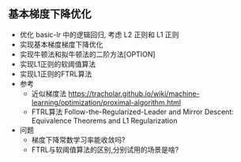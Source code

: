 ## 基本梯度下降优化
- 优化 basic-lr 中的逻辑回归, 考虑 L2 正则和 L1 正则
- 实现基本梯度梯度下降优化
- 实现牛顿法和拟牛顿法的二阶方法[OPTION]
- 实现L1正则的软阈值算法
- 实现L1正则的FTRL算法
- 参考
    - 近似梯度法 <https://tracholar.github.io/wiki/machine-learning/optimization/proximal-algorithm.html>
    - FTRL算法 Follow-the-Regularized-Leader and Mirror Descent: Equivalence Theorems and L1 Regularization
- 问题
    - 梯度下降常数学习率能收敛吗?
    - FTRL与软阈值算法的区别,分别试用的场景是啥?